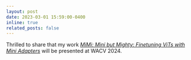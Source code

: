 ```yaml
---
layout: post
date: 2023-03-01 15:59:00-0400
inline: true
related_posts: false
---
```


Thrilled to share that my work [*MiMi: Mini but Mighty: Finetuning ViTs with Mini Adapters*](https://openaccess.thecvf.com/content/WACV2024/papers/Marouf_Mini_but_Mighty_Finetuning_ViTs_With_Mini_Adapters_WACV_2024_paper.pdf) will be presented at WACV 2024.
